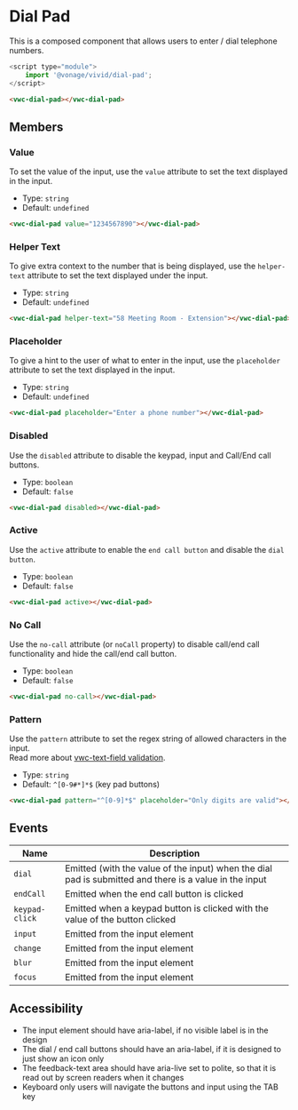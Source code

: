 # Dial Pad

This is a composed component that allows users to enter / dial telephone numbers.

```js
<script type="module">
    import '@vonage/vivid/dial-pad';
</script>
```

```html preview
<vwc-dial-pad></vwc-dial-pad>
```

## Members

### Value

To set the value of the input, use the `value` attribute to set the text displayed in the input.

- Type: `string`
- Default: `undefined`

```html preview
<vwc-dial-pad value="1234567890"></vwc-dial-pad>
```

### Helper Text

To give extra context to the number that is being displayed, use the `helper-text` attribute to set the text displayed under the input.

- Type: `string`
- Default: `undefined`

```html preview
<vwc-dial-pad helper-text="58 Meeting Room - Extension"></vwc-dial-pad>
```

### Placeholder

To give a hint to the user of what to enter in the input, use the `placeholder` attribute to set the text displayed in the input.

- Type: `string`
- Default: `undefined`

```html preview
<vwc-dial-pad placeholder="Enter a phone number"></vwc-dial-pad>
```

### Disabled

Use the `disabled` attribute to disable the keypad, input and Call/End call buttons.

- Type: `boolean`
- Default: `false`

```html preview
<vwc-dial-pad disabled></vwc-dial-pad>
```

### Active

Use the `active` attribute to enable the `end call button` and disable the `dial button`.

- Type: `boolean`
- Default: `false`

```html preview
<vwc-dial-pad active></vwc-dial-pad>
```

### No Call

Use the `no-call` attribute (or `noCall` property) to disable call/end call functionality and hide the call/end call button.

- Type: `boolean`
- Default: `false`

```html preview
<vwc-dial-pad no-call></vwc-dial-pad>
```

### Pattern

Use the `pattern` attribute to set the regex string of allowed characters in the input.   
Read more about [vwc-text-field validation](/components/text-field#validation).

- Type: `string`
- Default: `^[0-9#*]*$` (key pad buttons)

```html preview
<vwc-dial-pad pattern="^[0-9]*$" placeholder="Only digits are valid"></vwc-dial-pad>
```

## Events

<div class="table-wrapper">

| Name           | Description                                                                                            |
| -------------- | ------------------------------------------------------------------------------------------------------ |
| `dial`         | Emitted (with the value of the input) when the dial pad is submitted and there is a value in the input |
| `endCall`      | Emitted when the end call button is clicked                                                            |
| `keypad-click` | Emitted when a keypad button is clicked with the value of the button clicked                           |
| `input`        | Emitted from the input element                                                                         |
| `change`       | Emitted from the input element                                                                         |
| `blur`         | Emitted from the input element                                                                         |
| `focus`        | Emitted from the input element                                                                         |

</div>



## Accessibility

- The input element should have aria-label, if no visible label is in the design
- The dial / end call buttons should have an aria-label, if it is designed to just show an icon only
- The feedback-text area should have aria-live set to polite, so that it is read out by screen readers when it changes
- Keyboard only users will navigate the buttons and input using the TAB key

